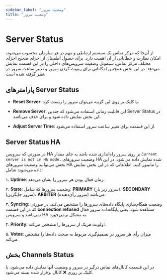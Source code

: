 ```yaml
---
sidebar_label: "وضعیت سرور"
title: "وضعیت سرور"
---
```



# Server Status

از آن‌جا که مرکز تماس یک سیستم ارتباطی و مهم در هر سازمان محسوب می‌شود، امکان نظارت و خطایابی از آن اهمیت دارد. برای حصول اطمینان از اجرای صحیح اجزای مختلف مرکز تماس، سیموتل وضعیت سرویس‌های داخلی را در این قسمت نمایش می‌دهد. در این بخش همچنین امکاناتی برای ریبوت کردن سرور و تغییر ساعت سرور در نظر گرفته شده است.

## پارامترهای Server Status
- **Reset Server**: با کلیک بر روی این گزینه می‌توان سرور را ریست کرد.
 
- **Remove Server**: این قابلیت زمانی استفاده می‌شود که چندین Server Status در این بخش نمایش داده شود و برای حذف می‌باشد.
 
- **Adjust Server Time**: از این قسمت برای تغییر ساعت سرور استفاده می‌شود.

## Server Status HA

در صورتی که سرویس HA بر روی سرور راه‌اندازی شده باشد به جای مقدار `Current server is not in HA mode.` وضعیت سرورهای HA شده نمایش داده می‌شود. در این بخش می‌توانید وضعیت سرورهای HA را مانیتور کنید. اطلاعاتی که در این بخش نمایش داده می‌شوند شامل:

۱. **Uptime**: زمان فعال بودن هر سرور را نشان می‌دهد.

۲. **State**: وضعیت سرورها که شامل: **PRIMARY** (سرور زیر بار)، **SECONDARY** (سرور جایگزین)، **ARBITER** (سرور رأی‌دهنده) می‌باشد.

۳. **Syncing**: وضعیت همگام‌سازی پایگاه داده‌های سرورها را مشخص می‌کند. در صورتی که در این قسمت **connection refused** مشاهده شود، یعنی پایگاه‌داده سرور فعال نمی‌باشد و سرویس HA به مشکل برمی‌خورد.

۴. **Priority**: اولویت هریک از سرورها را مشخص می‌کند.

۵. **Votes**: میزان رأی هر سرور در تصمیم‌گیری مربوط به صحت داده‌ها را مشخص می‌کند.




## بخش Channels Status

در این قسمت کانال‌های تماس درگیر در سرور و وضعیت آنها نمایش داده می‌شود. با کلیک بر روری ❌ کانال برقرار شده بسته می‌شود.

